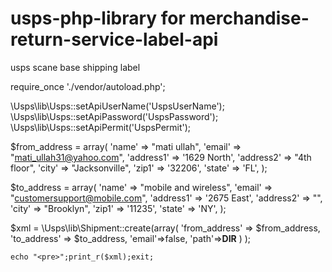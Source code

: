 # usps-php-library for merchandise-return-service-label-api
usps scane base  shipping label 

require_once './vendor/autoload.php';

\Usps\lib\Usps::setApiUserName('UspsUserName');
\Usps\lib\Usps::setApiPassword('UspsPassword');
\Usps\lib\Usps::setApiPermit('UspsPermit');

$from_address = array(
	'name' => "mati ullah",
	'email' => "mati_ullah31@yahoo.com",
	'address1' => '1629 North',
	'address2' => "4th floor",
	'city' => "Jacksonville",
	'zip1' => '32206',
	'state' => 'FL',
);

$to_address = array(
	'name' => "mobile and wireless",
	'email' => "customersupport@mobile.com",
	'address1' => '2675 East',
	'address2' => "",
	'city' => "Brooklyn",
	'zip1' => '11235',
	'state' => 'NY',
);

$xml = \Usps\lib\Shipment::create(array(
			'from_address' => $from_address,
			'to_address'   => $to_address,
			'email'=>false,
			'path'=>__DIR__
			)
		);

	echo "<pre>";print_r($xml);exit;
